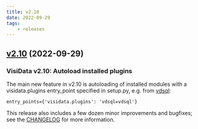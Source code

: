 ```yaml
---
title: v2.10
date: 2022-09-29
tags:
    - releases
---
```


## [v2.10](https://github.com/saulpw/visidata/releases/tag/v2.10) (2022-09-29)


### VisiData v2.10: Autoload installed plugins

The main new feature in v2.10 is autoloading of installed modules with a visidata.plugins entry_point specified in setup.py, e.g. from [vdsql](https://github.com/visidata/vdsql/blob/develop/setup.py):

``
    entry_points={'visidata.plugins': 'vdsql=vdsql'}
``

This release also includes a few dozen minor improvements and bugfixes; see the [CHANGELOG](https://github.com/saulpw/visidata/blob/develop/CHANGELOG.md) for more information.
